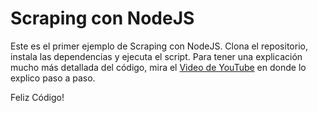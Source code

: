 # Scraping con NodeJS
Este es el primer ejemplo de Scraping con NodeJS. Clona el repositorio, instala las dependencias y ejecuta el script. Para tener una explicación mucho más detallada del código, mira el [Video de YouTube](https://www.youtube.com/watch?v=LoKTKp1qiLU&t=21s "YouTube") en donde lo explico paso a paso.

Feliz Código!
